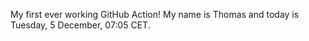 My first ever working GitHub Action!
My name is Thomas and today is Tuesday, 5 December, 07:05 CET. 
